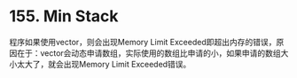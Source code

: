 # 155. Min Stack

程序如果使用vector，则会出现Memory Limit Exceeded即超出内存的错误，原因在于：vector会动态申请数组，实际使用的数组比申请的小，如果申请的数组大小太大了，就会出现Memory Limit Exceeded错误。
